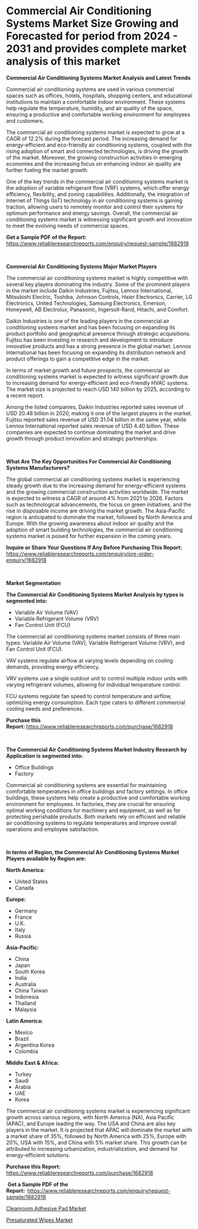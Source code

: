 <p><h1>Commercial Air Conditioning Systems Market Size Growing and Forecasted for period from 2024 - 2031 and provides complete market analysis of this market</h1></p><p><strong>Commercial Air Conditioning Systems Market Analysis and Latest Trends</strong></p>
<p><p>Commercial air conditioning systems are used in various commercial spaces such as offices, hotels, hospitals, shopping centers, and educational institutions to maintain a comfortable indoor environment. These systems help regulate the temperature, humidity, and air quality of the space, ensuring a productive and comfortable working environment for employees and customers.</p><p>The commercial air conditioning systems market is expected to grow at a CAGR of 12.2% during the forecast period. The increasing demand for energy-efficient and eco-friendly air conditioning systems, coupled with the rising adoption of smart and connected technologies, is driving the growth of the market. Moreover, the growing construction activities in emerging economies and the increasing focus on enhancing indoor air quality are further fueling the market growth.</p><p>One of the key trends in the commercial air conditioning systems market is the adoption of variable refrigerant flow (VRF) systems, which offer energy efficiency, flexibility, and zoning capabilities. Additionally, the integration of Internet of Things (IoT) technology in air conditioning systems is gaining traction, allowing users to remotely monitor and control their systems for optimum performance and energy savings. Overall, the commercial air conditioning systems market is witnessing significant growth and innovation to meet the evolving needs of commercial spaces.</p></p>
<p><strong>Get a Sample PDF of the Report:&nbsp;</strong> <a href="https://www.reliableresearchreports.com/enquiry/request-sample/1682918">https://www.reliableresearchreports.com/enquiry/request-sample/1682918</a></p>
<p>&nbsp;</p>
<p><strong>Commercial Air Conditioning Systems Major Market Players</strong></p>
<p><p>The commercial air conditioning systems market is highly competitive with several key players dominating the industry. Some of the prominent players in the market include Daikin Industries, Fujitsu, Lennox International, Mitsubishi Electric, Toshiba, Johnson Controls, Haier Electronics, Carrier, LG Electronics, United Technologies, Samsung Electronics, Emerson, Honeywell, AB Electrolux, Panasonic, Ingersoll-Rand, Hitachi, and Comfort.</p><p>Daikin Industries is one of the leading players in the commercial air conditioning systems market and has been focusing on expanding its product portfolio and geographical presence through strategic acquisitions. Fujitsu has been investing in research and development to introduce innovative products and has a strong presence in the global market. Lennox International has been focusing on expanding its distribution network and product offerings to gain a competitive edge in the market.</p><p>In terms of market growth and future prospects, the commercial air conditioning systems market is expected to witness significant growth due to increasing demand for energy-efficient and eco-friendly HVAC systems. The market size is projected to reach USD 140 billion by 2025, according to a recent report.</p><p>Among the listed companies, Daikin Industries reported sales revenue of USD 20.48 billion in 2020, making it one of the largest players in the market. Fujitsu reported sales revenue of USD 31.04 billion in the same year, while Lennox International reported sales revenue of USD 4.40 billion. These companies are expected to continue dominating the market and drive growth through product innovation and strategic partnerships.</p></p>
<p>&nbsp;</p>
<p><strong>What Are The Key Opportunities For Commercial Air Conditioning Systems Manufacturers?</strong></p>
<p><p>The global commercial air conditioning systems market is experiencing steady growth due to the increasing demand for energy-efficient systems and the growing commercial construction activities worldwide. The market is expected to witness a CAGR of around 4% from 2021 to 2026. Factors such as technological advancements, the focus on green initiatives, and the rise in disposable income are driving the market growth. The Asia-Pacific region is anticipated to dominate the market, followed by North America and Europe. With the growing awareness about indoor air quality and the adoption of smart building technologies, the commercial air conditioning systems market is poised for further expansion in the coming years.</p></p>
<p><strong>Inquire or Share Your Questions If Any Before Purchasing This Report:</strong> <a href="https://www.reliableresearchreports.com/enquiry/pre-order-enquiry/1682918">https://www.reliableresearchreports.com/enquiry/pre-order-enquiry/1682918</a></p>
<p>&nbsp;</p>
<p><strong>Market Segmentation</strong></p>
<p><strong>The Commercial Air Conditioning Systems Market Analysis by types is segmented into:</strong></p>
<p><ul><li>Variable Air Volume (VAV)</li><li>Variable Refrigerant Volume (VRV)</li><li>Fan Control Unit (FCU)</li></ul></p>
<p><p>The commercial air conditioning systems market consists of three main types: Variable Air Volume (VAV), Variable Refrigerant Volume (VRV), and Fan Control Unit (FCU). </p><p>VAV systems regulate airflow at varying levels depending on cooling demands, providing energy efficiency. </p><p>VRV systems use a single outdoor unit to control multiple indoor units with varying refrigerant volumes, allowing for individual temperature control. </p><p>FCU systems regulate fan speed to control temperature and airflow, optimizing energy consumption. Each type caters to different commercial cooling needs and preferences.</p></p>
<p><strong>Purchase this Report:&nbsp;</strong><a href="https://www.reliableresearchreports.com/purchase/1682918">https://www.reliableresearchreports.com/purchase/1682918</a></p>
<p>&nbsp;</p>
<p><strong>The Commercial Air Conditioning Systems Market Industry Research by Application is segmented into:</strong></p>
<p><ul><li>Office Buildings</li><li>Factory</li></ul></p>
<p><p>Commercial air conditioning systems are essential for maintaining comfortable temperatures in office buildings and factory settings. In office buildings, these systems help create a productive and comfortable working environment for employees. In factories, they are crucial for ensuring optimal working conditions for machinery and equipment, as well as for protecting perishable products. Both markets rely on efficient and reliable air conditioning systems to regulate temperatures and improve overall operations and employee satisfaction.</p></p>
<p>&nbsp;</p>
<p><strong>In terms of Region, the Commercial Air Conditioning Systems Market Players available by Region are:</strong></p>
<p>
    <p> <strong> North America: </strong>
        <ul>
            <li>United States</li>
            <li>Canada</li>
        </ul>
        </p> 
    <p> <strong> Europe: </strong>
        <ul>
            <li>Germany</li>
            <li>France</li>
            <li>U.K.</li>
            <li>Italy</li>
            <li>Russia</li>
        </ul>
        </p> 
    <p> <strong> Asia-Pacific: </strong>
        <ul>
            <li>China</li>
            <li>Japan</li>
            <li>South Korea</li>
            <li>India</li>
            <li>Australia</li>
            <li>China Taiwan</li>
            <li>Indonesia</li>
            <li>Thailand</li>
            <li>Malaysia</li>
        </ul>
        </p> 
    <p> <strong> Latin America: </strong>
        <ul>
            <li>Mexico</li>
            <li>Brazil</li>
            <li>Argentina Korea</li>
            <li>Colombia</li>
        </ul>
        </p> 
    <p> <strong> Middle East & Africa: </strong>
        <ul>
            <li>Turkey</li>
            <li>Saudi</li>
            <li>Arabia</li>
            <li>UAE</li>
            <li>Korea</li>
        </ul>
    </p>
    </p>
<p><p>The commercial air conditioning systems market is experiencing significant growth across various regions, with North America (NA), Asia Pacific (APAC), and Europe leading the way. The USA and China are also key players in the market. It is projected that APAC will dominate the market with a market share of 35%, followed by North America with 25%, Europe with 20%, USA with 15%, and China with 5% market share. This growth can be attributed to increasing urbanization, industrialization, and demand for energy-efficient solutions.</p></p>
<p><strong>Purchase this Report: </strong><a href="https://www.reliableresearchreports.com/purchase/1682918">https://www.reliableresearchreports.com/purchase/1682918</a></p>
<p>&nbsp;<strong>Get a Sample PDF of the Report:&nbsp;&nbsp;</strong><a href="https://www.reliableresearchreports.com/enquiry/request-sample/1682918">https://www.reliableresearchreports.com/enquiry/request-sample/1682918</a></p>
<p><strong></strong></p>
<p><p><a href="https://github.com/prosalinda88/Market-Research-Report-List-3/blob/main/cleanroom-adhesive-pad-market.md">Cleanroom Adhesive Pad Market</a></p><p><a href="https://github.com/NorbertYates/Market-Research-Report-List-3/blob/main/presaturated-wipes-market.md">Presaturated Wipes Market</a></p></p>